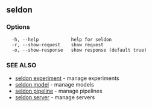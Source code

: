 ## seldon



### Options

```
  -h, --help            help for seldon
  -r, --show-request    show request
  -o, --show-response   show response (default true)
```

### SEE ALSO

* [seldon experiment](seldon_experiment.md)	 - manage experiments
* [seldon model](seldon_model.md)	 - manage models
* [seldon pipeline](seldon_pipeline.md)	 - manage pipelines
* [seldon server](seldon_server.md)	 - manage servers

